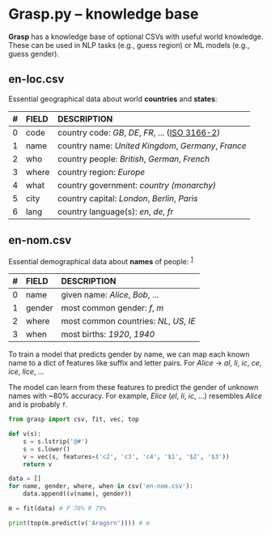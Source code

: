 # Grasp.py – knowledge base

**Grasp** has a knowledge base of optional CSVs with useful world knowledge. These can be used in NLP tasks (e.g., guess region) or ML models (e.g., guess gender).

## en-loc.csv

Essential geographical data about world **countries** and **states**:

|  #  | FIELD   | DESCRIPTION                                         |
| :-: | :------ | :-------------------------------------------------- |
| 0   | code    | country code: _GB_, _DE_, _FR_, ... ([ISO 3166-2](https://en.wikipedia.org/wiki/ISO_3166-2)) |
| 1   | name    | country name: _United Kingdom_, _Germany_, _France_ |
| 2   | who     | country people: _British_, _German_, _French_       |
| 3   | where   | country region: _Europe_                            |
| 4   | what    | country government: _country (monarchy)_            |
| 5   | city    | country capital: _London_, _Berlin_, _Paris_        |
| 6   | lang    | country language(s): _en_, _de_, _fr_               |

## en-nom.csv

Essential demographical data about **names** of people: <sup>[1](https://www.heise.de/ct/ftp/07/17/182/)</sup>

|  #  | FIELD   | DESCRIPTION                                         |
| :-: | :------ | :-------------------------------------------------- |
| 0   | name    | given name: _Alice_, _Bob_, ...                     |
| 1   | gender  | most common gender: _f_, _m_                        |
| 2   | where   | most common countries: _NL_, _US_, _IE_             |
| 3   | when    | most births: _1920_, _1940_                         |

To train a model that predicts gender by name, we can map each known name to a dict of features like suffix and letter pairs. For _Alice_ &rarr; _al_, _li_, _ic_, _ce_, _ice_, _lice_, ... 

The model can learn from these features to predict the gender of unknown names with ~80% accuracy. For example, _Elice_ (_el_, _li_, _ic_, ...) resembles _Alice_ and is probably `f`.

```py
from grasp import csv, fit, vec, top
```
```py
def v(s):
    s = s.lstrip('@#')
    s = s.lower()
    v = vec(s, features=('c2', 'c3', 'c4', '$1', '$2', '$3'))
    return v
```
```py
data = []
for name, gender, where, when in csv('en-nom.csv'):
    data.append((v(name), gender))

m = fit(data) # P 78% R 79%
```
```py
print(top(m.predict(v('Aragorn')))) # m
```

<style>table { width: 100%; }</style>